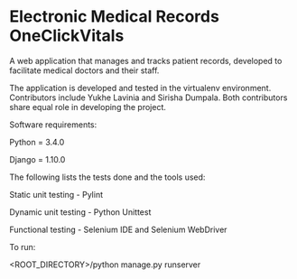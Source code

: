 # Electronic Medical Records OneClickVitals
A web application that manages and tracks patient records, developed to facilitate medical doctors and their staff.

The application is developed and tested in the virtualenv environment. Contributors include Yukhe Lavinia and Sirisha Dumpala. Both contributors share equal role in developing the project.


Software requirements:

  Python = 3.4.0

  Django = 1.10.0

The following lists the tests done and the tools used:

  Static unit testing - Pylint

  Dynamic unit testing - Python Unittest

  Functional testing - Selenium IDE and Selenium WebDriver


To run:

  <ROOT_DIRECTORY>/python manage.py runserver

